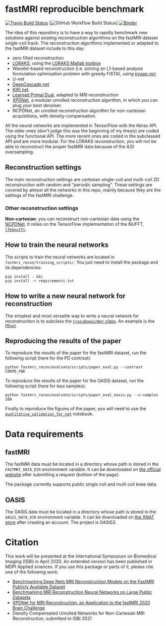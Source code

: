 # fastMRI reproducible benchmark

[![Travis Build Status](https://travis-ci.com/zaccharieramzi/fastmri-reproducible-benchmark.svg?branch=master)](https://travis-ci.org/zaccharieramzi/fastmri-reproducible-benchmark)
[![GitHub Workflow Build Status](https://github.com/zaccharieramzi/fastmri-reproducible-benchmark/workflows/Continuous%20testing/badge.svg)]
[![Binder](https://mybinder.org/badge_logo.svg)](https://mybinder.org/v2/gh/zaccharieramzi/fastmri-reproducible-benchmark/master)

The idea of this repository is to have a way to rapidly benchmark new solutions against existing reconstruction algorithms on the fastMRI dataset single-coil track.
The reconstruction algorithms implemented or adapted to the fastMRI dataset include to this day:
- zero filled reconstruction
- [LORAKS](https://www.ncbi.nlm.nih.gov/pubmed/24595341), using the [LORAKS Matlab toolbox](https://mr.usc.edu/download/LORAKS2/)
- Wavelet-based reconstruction (i.e. solving an L1-based analysis formulation optimisation problem with greedy FISTA), using [pysap-mri](https://github.com/CEA-COSMIC/pysap-mri)
- U-net
- [DeepCascade net](https://arxiv.org/abs/1704.02422)
- [KIKI net](https://www.ncbi.nlm.nih.gov/pubmed/29624729)
- [Learned Primal Dual](https://arxiv.org/abs/1707.06474), adapted to MRI reconstruction
- [XPDNet](https://arxiv.org/abs/2010.07290), a modular unrolled reconstruction algorithm, in which you can plug your best denoiser.
- NCPDNet, an unrolled reconstruction algorithm for non-cartesian acquisitions, with density-compensation.

All the neural networks are implemented in TensorFlow with the Keras API.
The older ones (don't judge this was the beginning of my thesis) are coded using the functional API.
The more recent ones are coded in the subclassed API and are more modular.
For the LORAKS reconstruction, you will not be able to reconstruct the proper fastMRI data because of the A/D oversampling.

## Reconstruction settings

The main reconstruction settings are cartesian single-coil and multi-coil 2D reconstruction with random and "periodic sampling".
These settings are covered by almost all the networks in this repo, mainly because they are the settings of the fastMRI challenge.

### Other reconstruction settings

__Non-cartesian__: you can reconstruct non-cartesian data using the [NCPDNet](https://github.com/zaccharieramzi/fastmri-reproducible-benchmark/blob/master/fastmri_recon/models/subclassed_models/ncpdnet.py).
It relies on the TensorFlow implementation of the NUFFT, [`tfkbnufft`](https://github.com/zaccharieramzi/tfkbnufft).


## How to train the neural networks
The scripts to train the neural networks are located in `fastmri_recon/training_scripts/`.
You just need to install the package and its dependencies:
```
pip install . &&\
pip install -r requirements.txt
```


## How to write a new neural network for reconstruction
The simplest and most versatile way to write a neural network for reconstruction is to subclass the [`CrossDomainNet` class](fastmri_recon/models/subclassed_models/cross_domain.py).
An example is the [`PDnet`](fastmri_recon/models/subclassed_models/pdnet.py)

## Reproducing the results of the paper
To reproduce the results of the paper for the fastMRI dataset, run the following script (here for the PD contrast):
```
python fastmri_recon/evaluate/scripts/paper_eval.py --contrast CORPD_FBK
```

To reproduce the results of the paper for the OASIS dataset, run the following script (here for less samples):
```
python fastmri_recon/evaluate/scripts/paper_eval_oasis.py --n-samples 100
```

Finally to reproduce the figures of the paper, you will need to use the [`qualitative_validation_for_net`](https://github.com/zaccharieramzi/fastmri-reproducible-benchmark/blob/master/experiments/qualitative_validation_for_net.ipynb) notebook.

# Data requirements

## fastMRI

The fastMRI data must be located in a directory whose path is stored in the `FASTMRI_DATA_DIR` environment variable.
It can be downloaded on [the official website](https://fastmri.med.nyu.edu/) after submitting a request (bottom of the page).

The package currently supports public single coil and multi coil knee data.

## OASIS

The OASIS data must be located in a directory whose path is stored in the `OASIS_DATA_DIR` environment variable.
It can be downloaded on [the XNAT store](https://central.xnat.org/app/template/Index.vm) after creating an account.
The project is OASIS3.


# Citation
This work will be presented at the International Symposium on Biomedical Imaging (ISBI) in April 2020.
An extended version has been published in MDPI Applied sciences.
If you use this package or parts of it, please cite one of the following work:
- [Benchmarking Deep Nets MRI Reconstruction Models on the FastMRI Publicly Available Dataset](https://hal.inria.fr/hal-02436223)
- [Benchmarking MRI Reconstruction Neural Networks on Large Public Datasets](https://www.mdpi.com/2076-3417/10/5/1816)
- [XPDNet for MRI Reconstruction: an Application to the fastMRI 2020 Brain Challenge](https://arxiv.org/abs/2010.07290)
- Density Compensated Unrolled Networks for Non-Cartesian MRI Reconstruction, submitted to ISBI 2021
